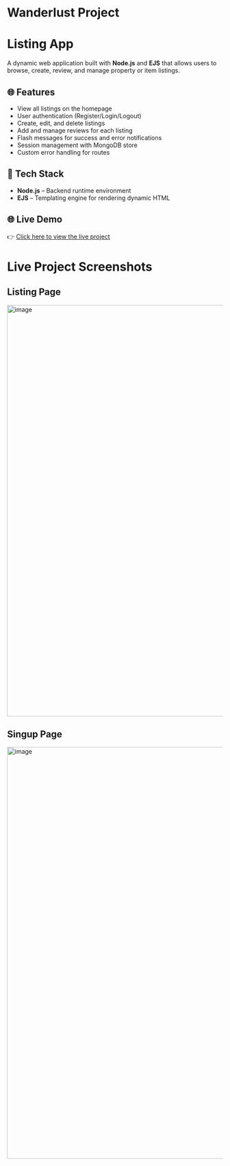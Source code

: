 # Wanderlust Project

# Listing App

A dynamic web application built with **Node.js** and **EJS** that allows users to browse, create, review, and manage property or item listings.

## 🌐 Features

- View all listings on the homepage
- User authentication (Register/Login/Logout)
- Create, edit, and delete listings
- Add and manage reviews for each listing
- Flash messages for success and error notifications
- Session management with MongoDB store
- Custom error handling for routes

## 🚀 Tech Stack

- **Node.js** – Backend runtime environment
- **EJS** – Templating engine for rendering dynamic HTML

## 🌐 Live Demo

👉 [Click here to view the live project](https://wander-lust-p62m.onrender.com/listing) 

# Live Project Screenshots

## Listing Page
<img width="958" alt="image" src="https://github.com/user-attachments/assets/e328ebf0-109b-4eba-829c-8144cecc45ac" />

## Singup Page
<img width="959" alt="image" src="https://github.com/user-attachments/assets/1f81802c-7a90-4731-afd5-11d390dbf35d" />

